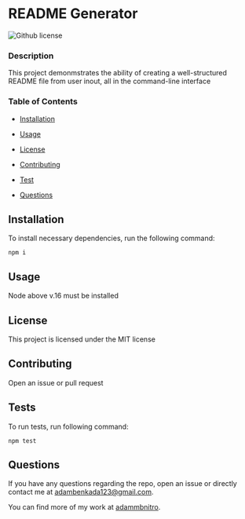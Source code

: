 # README Generator
  ![Github license](https://img.shields.io/badge/license-$(license)-blue.svg)

  ### Description

  This project demonmstrates the ability of creating a well-structured README file from user inout, all in the command-line interface

  ### Table of Contents

  * [Installation](#installation)

  * [Usage](#usage)

  * [License](#license)


  * [Contributing](#contributing)

  * [Test](#tests)

  * [Questions](#questions)

  ## Installation

  To install necessary dependencies, run the following command: 

  ```
  npm i
  ```

  ## Usage

  Node above v.16 must be installed

  ## License 

  This project is licensed under the MIT license

  ## Contributing

  Open an issue or pull request

  ## Tests

  To run tests, run following command:

  ```
  npm test
  ```

  ## Questions

  If you have any questions regarding the repo, open an issue or directly contact me at adambenkada123@gmail.com.

  You can find more of my work at [adammbnitro](https://github.com/adammbnitro).

